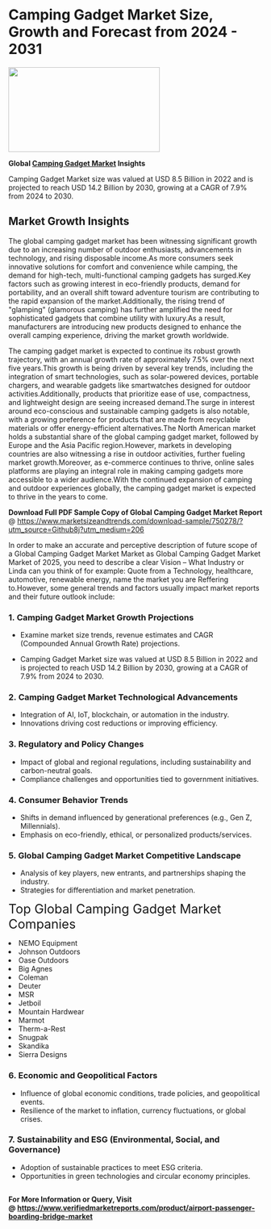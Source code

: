 <H1>Camping Gadget Market Size, Growth and Forecast from 2024 - 2031</H1><img class="aligncenter size-medium wp-image-584254" src="https://thirdeyenews.in/wp-content/uploads/2024/09/Global-Market-Research-300x168.jpeg" alt="" width="300" height="168" /><p><strong>Global&nbsp;<a href="https://www.marketsizeandtrends.com/download-sample/750278/?utm_source=Github8j?utm_medium=206">Camping Gadget Market</a> Insights</strong></p><p>Camping Gadget Market size was valued at USD 8.5 Billion in 2022 and is projected to reach USD 14.2 Billion by 2030, growing at a CAGR of 7.9% from 2024 to 2030.</p><p><h2>Market Growth Insights</h2> <p>The global camping gadget market has been witnessing significant growth due to an increasing number of outdoor enthusiasts, advancements in technology, and rising disposable income.As more consumers seek innovative solutions for comfort and convenience while camping, the demand for high-tech, multi-functional camping gadgets has surged.Key factors such as growing interest in eco-friendly products, demand for portability, and an overall shift toward adventure tourism are contributing to the rapid expansion of the market.Additionally, the rising trend of "glamping" (glamorous camping) has further amplified the need for sophisticated gadgets that combine utility with luxury.As a result, manufacturers are introducing new products designed to enhance the overall camping experience, driving the market growth worldwide.</p> <p>The camping gadget market is expected to continue its robust growth trajectory, with an annual growth rate of approximately 7.5% over the next five years.This growth is being driven by several key trends, including the integration of smart technologies, such as solar-powered devices, portable chargers, and wearable gadgets like smartwatches designed for outdoor activities.Additionally, products that prioritize ease of use, compactness, and lightweight design are seeing increased demand.The surge in interest around eco-conscious and sustainable camping gadgets is also notable, with a growing preference for products that are made from recyclable materials or offer energy-efficient alternatives.The North American market holds a substantial share of the global camping gadget market, followed by Europe and the Asia Pacific region.However, markets in developing countries are also witnessing a rise in outdoor activities, further fueling market growth.Moreover, as e-commerce continues to thrive, online sales platforms are playing an integral role in making camping gadgets more accessible to a wider audience.With the continued expansion of camping and outdoor experiences globally, the camping gadget market is expected to thrive in the years to come.</p> <p><span class=""><strong>Download Full PDF Sample Copy of Global Camping Gadget Market Report</strong> @ <a href="https://www.marketsizeandtrends.com/download-sample/750278/?utm_source=Github8j?utm_medium=206" target="_blank">https://www.marketsizeandtrends.com/download-sample/750278/?utm_source=Github8j?utm_medium=206</a></span></p><p>In order to make an accurate and perceptive description of future scope of a Global&nbsp;Camping Gadget Market Market as Global&nbsp;Camping Gadget Market Market of 2025, you need to describe a clear Vision &ndash; What Industry or Linda can you think of for example: Quote from a Technology, healthcare, automotive, renewable energy, name the market you are Reffering to.However, some general trends and factors usually impact market reports and their future outlook include:</p><h3>1.&nbsp;<strong>Camping Gadget Market Growth Projections</strong></h3><ul><li>Examine market size trends, revenue estimates and CAGR (Compounded Annual Growth Rate) projections.</li><li><p>Camping Gadget Market size was valued at USD 8.5 Billion in 2022 and is projected to reach USD 14.2 Billion by 2030, growing at a CAGR of 7.9% from 2024 to 2030.</p></li></ul><h3>2.&nbsp;<strong>Camping Gadget Market Technological Advancements</strong></h3><ul><li>Integration of AI, IoT, blockchain, or automation in the industry.</li><li>Innovations driving cost reductions or improving efficiency.</li></ul><h3>3.&nbsp;<strong>Regulatory and Policy Changes</strong></h3><ul><li>Impact of global and regional regulations, including sustainability and carbon-neutral goals.</li><li>Compliance challenges and opportunities tied to government initiatives.</li></ul><h3>4.&nbsp;<strong>Consumer Behavior Trends</strong></h3><ul><li>Shifts in demand influenced by generational preferences (e.g., Gen Z, Millennials).</li><li>Emphasis on eco-friendly, ethical, or personalized products/services.</li></ul><h3>5.&nbsp;<strong>Global Camping Gadget Market Competitive Landscape</strong></h3><ul><li>Analysis of key players, new entrants, and partnerships shaping the industry.</li><li>Strategies for differentiation and market penetration.</li></ul><p data-pm-slice="1 1 []"><span style="color: inherit; font-family: inherit; font-size: 25px;">Top Global Camping Gadget Market Companies</span></p><div class="" data-test-id=""><p><li>NEMO Equipment</li><li> Johnson Outdoors</li><li> Oase Outdoors</li><li> Big Agnes</li><li> Coleman</li><li> Deuter</li><li> MSR</li><li> Jetboil</li><li> Mountain Hardwear</li><li> Marmot</li><li> Therm-a-Rest</li><li> Snugpak</li><li> Skandika</li><li> Sierra Designs</li></p></div><h3>6.&nbsp;<strong>Economic and Geopolitical Factors</strong></h3><ul><li>Influence of global economic conditions, trade policies, and geopolitical events.</li><li>Resilience of the market to inflation, currency fluctuations, or global crises.</li></ul><h3>7.&nbsp;<strong>Sustainability and ESG (Environmental, Social, and Governance)</strong></h3><ul><li>Adoption of sustainable practices to meet ESG criteria.</li><li>Opportunities in green technologies and circular economy principles.</li></ul><h2><strong style="font-size: 14px;">For More Information or Query, Visit @&nbsp;</strong><a style="background-color: #ffffff; font-size: 14px;" href="https://www.marketsizeandtrends.com/report/camping-gadget-market/" target="_blank">https://www.verifiedmarketreports.com/product/airport-passenger-boarding-bridge-market</a></h2>